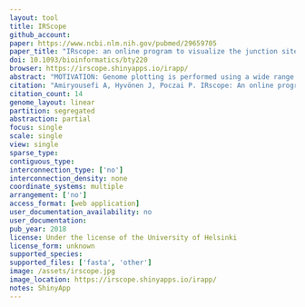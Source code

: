 ```yaml
---
layout: tool 
title: IRScope
github_account: 
paper: https://www.ncbi.nlm.nih.gov/pubmed/29659705
paper_title: "IRscope: an online program to visualize the junction sites of chloroplast genomes."
doi: 10.1093/bioinformatics/bty220
browser: https://irscope.shinyapps.io/irapp/
abstract: "MOTIVATION: Genome plotting is performed using a wide range of visualizations tools each with emphasis on a different informative dimension of the genome. These tools can provide a deeper insight into the genomic structure of the organism. RESULTS: Here, we announce a new visualization tool that is specifically designed for chloroplast genomes. It allows the users to depict the genetic architecture of up to ten chloroplast genomes in the vicinity of the sites connecting the inverted repeats to the short and long single copy regions. The software and its dependent libraries are fully coded in R and the reflected plot is scaled up to realistic size of nucleotide base pairs in the vicinity of the junction sites. We introduce a website for easier use of the program and R source code of the software to be used in case of preferences to be changed and integrated into personal pipelines. The input of the program is an annotation GenBank (.gb) file, the accession or GI number of the sequence or a DOGMA output file. The software was tested using over a 100 embryophyte chloroplast genomes and in all cases a reliable output was obtained. AVAILABILITY AND IMPLEMENTATION: Source codes and the online suit available at https://irscope.shinyapps.io/irapp/ or https://github.com/Limpfrog/irscope."
citation: "Amiryousefi A, Hyvönen J, Poczai P. IRscope: An online program to visualize the junction sites of chloroplast genomes. Bioinformatics. 2018; doi:10.1093/bioinformatics/bty220"
citation_count: 14
genome_layout: linear
partition: segregated
abstraction: partial
focus: single
scale: single
view: single
sparse_type: 
contiguous_type: 
interconnection_type: ['no']
interconnection_density: none
coordinate_systems: multiple
arrangement: ['no']
access_format: [web application]
user_documentation_availability: no
user_documentation: 
pub_year: 2018
license: Under the license of the University of Helsinki
license_form: unknown
supported_species: 
supported_files: ['fasta', 'other']
image: /assets/irscope.jpg
image_location: https://irscope.shinyapps.io/irapp/
notes: ShinyApp
---
```

